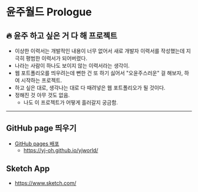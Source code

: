 # 윤주월드 Prologue

## 🔥 윤주 하고 싶은 거 다 해 프로젝트
- 이상한 이력서는 개발적인 내용이 너무 없어서 새로 개발자 이력서를 작성했는데
  지극히 평범한 이력서가 되어버렸다.
- 나라는 사람이 하나도 보이지 않는 이력서라는 생각이.
- 웹 포트폴리오를 띄우려는데 뻔한 건 또 하기 싫어서 
  "오윤주스러운" 걸 해보자, 하여 시작하는 프로젝트.
- 하고 싶은 대로, 생각나는 대로 다 때려넣은 웹 포트폴리오가 될 것이다.
- 정해진 것 아무 것도 없음. 
  - 나도 이 프로젝트가 어떻게 흘러갈지 궁금함.

---

## GitHub page 띄우기
- [GitHub pages 배포](../react/[20210307]_deploy_to_github_pages.md)
  - https://yj-oh.github.io/yjworld/

## Sketch App
- https://www.sketch.com/
